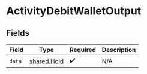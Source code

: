 # ActivityDebitWalletOutput


## Fields

| Field                                      | Type                                       | Required                                   | Description                                |
| ------------------------------------------ | ------------------------------------------ | ------------------------------------------ | ------------------------------------------ |
| `data`                                     | [shared.Hold](../../models/shared/hold.md) | :heavy_check_mark:                         | N/A                                        |